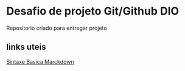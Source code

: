 # Desafio de projeto Git/Github DIO
Repositorio criado para entregar projeto

## links uteis
[Sintaxe Basica Marckdown](https://www.markdownguide.org/basic-syntax/)
